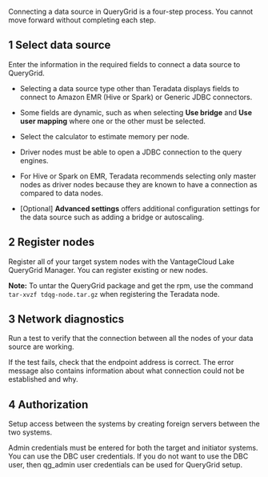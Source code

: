 
Connecting a data source in QueryGrid is a four-step process. You cannot move forward without completing each step.

## 1 Select data source


Enter the information in the required fields to connect a data source to QueryGrid.

-   Selecting a data source type other than Teradata displays fields to connect to Amazon EMR (Hive or Spark) or Generic JDBC connectors.

-   Some fields are dynamic, such as when selecting **Use bridge** and **Use user mapping** where one or the other must be selected.

-   Select the calculator to estimate memory per node.

-   Driver nodes must be able to open a JDBC connection to the query engines.

-   For Hive or Spark on EMR, Teradata recommends selecting only master nodes as driver nodes because they are known to have a connection as compared to data nodes.

-   [Optional] **Advanced settings** offers additional configuration settings for the data source such as adding a bridge or autoscaling.


## 2 Register nodes


Register all of your target system nodes with the VantageCloud Lake QueryGrid Manager. You can register existing or new nodes.

**Note:** To untar the QueryGrid package and get the rpm, use the command `tar-xvzf tdqg-node.tar.gz` when registering the Teradata node.

## 3 Network diagnostics


Run a test to verify that the connection between all the nodes of your data source are working.

If the test fails, check that the endpoint address is correct. The error message also contains information about what connection could not be established and why.

## 4 Authorization


Setup access between the systems by creating foreign servers between the two systems.

Admin credentials must be entered for both the target and initiator systems. You can use the DBC user credentials. If you do not want to use the DBC user, then qg_admin user credentials can be used for QueryGrid setup.

